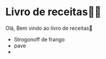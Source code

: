 # Livro de receitas:man_cook:



Olá, Bem vindo ao livro de receitas:wave:

- Strogonoff de frango
- pave
- ​


